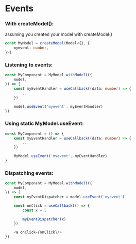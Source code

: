# Events
### With createModel():
assuming you created your model with createModel()
```ts
const MyModel = createModel(Model<{}, {
	myevent: number,
}>)
```

### Listening to events:
```ts
const MyComponent = MyModel.withModel(({
	model,
}) => {
	const myEventHandler = useCallback((data: number) => {
		...
	})

	model.useEvent('myevent', myEventHandler)
})
```

### Using static MyModel.useEvent:
```ts
const MyComponent = () => {
	const myEventHandler = useCallback((data: number) => {
		...
	})

	MyModel.useEvent('myevent', myEventHandler)
}
```

### Dispatching events:
```ts
const MyComponent = MyModel.withModel(({
	model,
}) => {
	const myEventDispatcher = model.useEvent('myevent')

	const onClick = useCallback(() => {
		const x = 5

		myEventDispatcher(x)
	})

	<a onClick={onClick}/>
})
```
